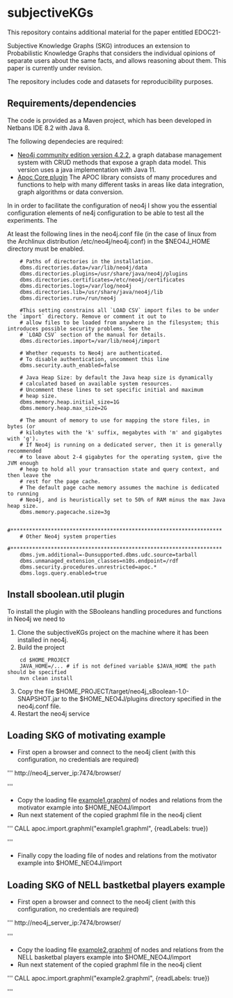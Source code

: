 
# subjectiveKGs
This repository contains additional material for the paper entitled EDOC21-

Subjective Knowledge Graphs (SKG) introduces  an extension to Probabilistic Knowledge Graphs that considers the  individual  opinions  of separate users about the same facts, and allows reasoning about them. This paper is currently under revision.

The repository includes code and datasets for reproducibility purposes.

## Requirements/dependencies

The code is provided as a Maven project, which has been developed in Netbans IDE 8.2 with Java 8.

The following dependecies are required:

* [Neo4j community edition version 4.2.2](https://neo4j.com/download-center/#community), a  graph  database  management  system  with CRUD methods that expose a graph data model. This version uses a java implementation with Java 11.
* [Apoc Core plugin](https://neo4j.com/labs/apoc/4.1/installation) The APOC library consists of many  procedures and functions to help with many different tasks in areas like data integration, graph algorithms or data conversion.

In in order to facilitate the configuration of neo4j I show you the essential configuration elements of ne4j configuration to be able to test all the experiments. The 

At least the following lines in the neo4j.conf file (in the case of linux from the Archlinux distribution /etc/neo4j/neo4j.conf) in the $NEO4J_HOME directory  must be enabled.

```
    # Paths of directories in the installation.
    dbms.directories.data=/var/lib/neo4j/data
    dbms.directories.plugins=/usr/share/java/neo4j/plugins
    dbms.directories.certificates=/etc/neo4j/certificates
    dbms.directories.logs=/var/log/neo4j
    dbms.directories.lib=/usr/share/java/neo4j/lib
    dbms.directories.run=/run/neo4j

    #This setting constrains all `LOAD CSV` import files to be under the `import` directory. Remove or comment it out to
    # allow files to be loaded from anywhere in the filesystem; this introduces possible security problems. See the
    # `LOAD CSV` section of the manual for details.
    dbms.directories.import=/var/lib/neo4j/import

    # Whether requests to Neo4j are authenticated.
    # To disable authentication, uncomment this line
    dbms.security.auth_enabled=false

    # Java Heap Size: by default the Java heap size is dynamically
    # calculated based on available system resources.
    # Uncomment these lines to set specific initial and maximum
    # heap size.
    dbms.memory.heap.initial_size=1G
    dbms.memory.heap.max_size=2G

    # The amount of memory to use for mapping the store files, in bytes (or
    # kilobytes with the 'k' suffix, megabytes with 'm' and gigabytes with 'g').
    # If Neo4j is running on a dedicated server, then it is generally recommended
    # to leave about 2-4 gigabytes for the operating system, give the JVM enough
    # heap to hold all your transaction state and query context, and then leave the
    # rest for the page cache.
    # The default page cache memory assumes the machine is dedicated to running
    # Neo4j, and is heuristically set to 50% of RAM minus the max Java heap size.
    dbms.memory.pagecache.size=3g

    #********************************************************************
    # Other Neo4j system properties
    #********************************************************************
    dbms.jvm.additional=-Dunsupported.dbms.udc.source=tarball
    dbms.unmanaged_extension_classes=n10s.endpoint=/rdf
    dbms.security.procedures.unrestricted=apoc.*
    dbms.logs.query.enabled=true

```
## Install sboolean.util plugin
To install the plugin with the SBooleans handling procedures and functions in Neo4j we need to

1. Clone the subjectiveKGs project on the machine where it has been installed in neo4j.
2. Build the project 

```
    cd $HOME_PROJECT
    JAVA_HOME=/... # if is not defined variable $JAVA_HOME the path should be specified
    mvn clean install  

```
3. Copy the file $HOME_PROJECT/target/neo4j_sBoolean-1.0-SNAPSHOT.jar to the $HOME_NEO4J/plugins directory specified in the neo4j.conf file.
4. Restart the neo4j service

## Loading SKG of motivating example
* First open a browser and connect to the neo4j client  (with this configuration, no credentials are required)

''' 
    http://neo4j_server_ip:7474/browser/
    
'''
* Copy the loading file [example1.graphml](https://github.com/atenearesearchgroup/subjectiveKGs/examples/example1.graphml) of nodes and relations from the motivator example into $HOME_NEO4J/import
* Run next statement of the copied graphml file in the neo4j client

'''
    CALL apoc.import.graphml("example1.graphml", {readLabels: true})

'''
* Finally copy the loading file of nodes and relations from the motivator example into $HOME_NEO4J/import

## Loading SKG of NELL bastketbal players example
* First open a browser and connect to the neo4j client  (with this configuration, no credentials are required)

''' 
    http://neo4j_server_ip:7474/browser/
    
'''
* Copy the loading file [example2.graphml](https://github.com/atenearesearchgroup/subjectiveKGs/examples/example2.graphml) of nodes and relations from the NELL basketbal players example into $HOME_NEO4J/import
* Run next statement of the copied graphml file in the neo4j client

'''
    CALL apoc.import.graphml("example2.graphml", {readLabels: true})

'''
